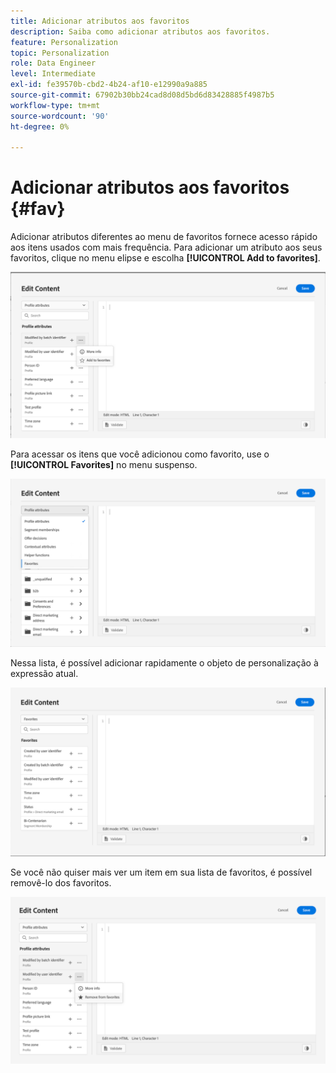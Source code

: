 ```yaml
---
title: Adicionar atributos aos favoritos
description: Saiba como adicionar atributos aos favoritos.
feature: Personalization
topic: Personalization
role: Data Engineer
level: Intermediate
exl-id: fe39570b-cbd2-4b24-af10-e12990a9a885
source-git-commit: 67902b30bb24cad8d08d5bd6d83428885f4987b5
workflow-type: tm+mt
source-wordcount: '90'
ht-degree: 0%

---
```


# Adicionar atributos aos favoritos {#fav}

Adicionar atributos diferentes ao menu de favoritos fornece acesso rápido aos itens usados com mais frequência. Para adicionar um atributo aos seus favoritos, clique no menu elipse e escolha **[!UICONTROL Add to favorites]**.

![](assets/favorite-option.png)

Para acessar os itens que você adicionou como favorito, use o **[!UICONTROL Favorites]** no menu suspenso.

![](assets/favorite-menu.png)

Nessa lista, é possível adicionar rapidamente o objeto de personalização à expressão atual.

![](assets/favorite-list.png)

Se você não quiser mais ver um item em sua lista de favoritos, é possível removê-lo dos favoritos.

![](assets/favorite-remove.png)